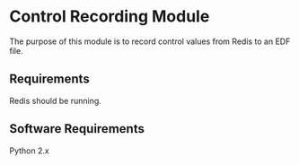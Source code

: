 # Control Recording Module

The purpose of this module is to record control values from Redis to an EDF file.

## Requirements

Redis should be running.

## Software Requirements

Python 2.x
